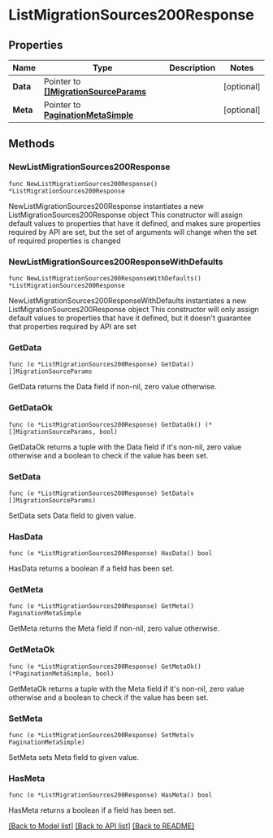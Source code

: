 # ListMigrationSources200Response

## Properties

Name | Type | Description | Notes
------------ | ------------- | ------------- | -------------
**Data** | Pointer to [**[]MigrationSourceParams**](MigrationSourceParams.md) |  | [optional] 
**Meta** | Pointer to [**PaginationMetaSimple**](PaginationMetaSimple.md) |  | [optional] 

## Methods

### NewListMigrationSources200Response

`func NewListMigrationSources200Response() *ListMigrationSources200Response`

NewListMigrationSources200Response instantiates a new ListMigrationSources200Response object
This constructor will assign default values to properties that have it defined,
and makes sure properties required by API are set, but the set of arguments
will change when the set of required properties is changed

### NewListMigrationSources200ResponseWithDefaults

`func NewListMigrationSources200ResponseWithDefaults() *ListMigrationSources200Response`

NewListMigrationSources200ResponseWithDefaults instantiates a new ListMigrationSources200Response object
This constructor will only assign default values to properties that have it defined,
but it doesn't guarantee that properties required by API are set

### GetData

`func (o *ListMigrationSources200Response) GetData() []MigrationSourceParams`

GetData returns the Data field if non-nil, zero value otherwise.

### GetDataOk

`func (o *ListMigrationSources200Response) GetDataOk() (*[]MigrationSourceParams, bool)`

GetDataOk returns a tuple with the Data field if it's non-nil, zero value otherwise
and a boolean to check if the value has been set.

### SetData

`func (o *ListMigrationSources200Response) SetData(v []MigrationSourceParams)`

SetData sets Data field to given value.

### HasData

`func (o *ListMigrationSources200Response) HasData() bool`

HasData returns a boolean if a field has been set.

### GetMeta

`func (o *ListMigrationSources200Response) GetMeta() PaginationMetaSimple`

GetMeta returns the Meta field if non-nil, zero value otherwise.

### GetMetaOk

`func (o *ListMigrationSources200Response) GetMetaOk() (*PaginationMetaSimple, bool)`

GetMetaOk returns a tuple with the Meta field if it's non-nil, zero value otherwise
and a boolean to check if the value has been set.

### SetMeta

`func (o *ListMigrationSources200Response) SetMeta(v PaginationMetaSimple)`

SetMeta sets Meta field to given value.

### HasMeta

`func (o *ListMigrationSources200Response) HasMeta() bool`

HasMeta returns a boolean if a field has been set.


[[Back to Model list]](../README.md#documentation-for-models) [[Back to API list]](../README.md#documentation-for-api-endpoints) [[Back to README]](../README.md)


